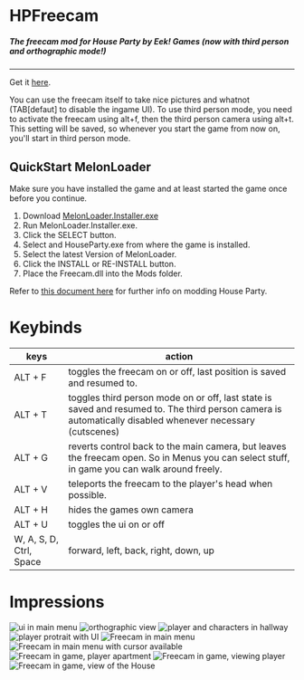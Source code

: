 # HPFreecam
##### The freecam mod for House Party by Eek! Games (now with third person and orthographic mode!)
<hr>

Get it [here](https://github.com/CamelCaseName/HPFreecam/releases/latest). 

You can use the freecam itself to take nice pictures and whatnot (TAB[defaut] to disable the ingame UI).
To use third person mode, you need to activate the freecam using alt+f, then the third person camera using alt+t. This setting will be saved, so whenever you start the game from now on, you'll start in third person mode.

## QuickStart MelonLoader

Make sure you have installed the game and at least started the game once before you continue.


1. Download [MelonLoader.Installer.exe](https://github.com/HerpDerpinstine/MelonLoader/releases/latest/download/MelonLoader.Installer.exe)
2. Run MelonLoader.Installer.exe.
3. Click the SELECT button.
4. Select and HouseParty.exe from where the game is installed.
5. Select the latest Version of MelonLoader.
6. Click the INSTALL or RE-INSTALL button.
7. Place the Freecam.dll into the Mods folder.

Refer to [this document here](https://github.com/0x78f1935/HPMods) for further info on modding House Party.

# Keybinds


| keys                   | action                                                                   |
|------------------------|--------------------------------------------------------------------------|
| ALT + F                | toggles the freecam on or off, last position is saved and resumed to.    |
| ALT + T                | toggles third person mode on or off, last state is saved and resumed to. The third person camera is automatically disabled whenever necessary (cutscenes) |
| ALT + G                | reverts control back to the main camera, but leaves the freecam open. So in Menus you can select stuff, in game you can walk around freely.   | 
| ALT + V                | teleports the freecam to the player's head when possible.                |
| ALT + H                | hides the games own camera                                               |
| ALT + U                | toggles the ui on or off                                                 |
| W, A, S, D, Ctrl, Space| forward, left, back, right, down, up                                     |

# Impressions
![ui in main menu](https://github.com/CamelCaseName/HPFreecam/assets/48067449/01a83c48-b8da-4f56-b64f-4d4be83418ef)
![orthographic view](https://github.com/CamelCaseName/HPFreecam/assets/48067449/82de91f9-e369-4113-9809-ee7c183cde79)
![player and characters in hallway](https://github.com/CamelCaseName/HPFreecam/assets/48067449/c3259a49-9d4c-467f-98d3-37545566ba5a)
![player protrait with UI](https://github.com/CamelCaseName/HPFreecam/assets/48067449/75ff6f70-304a-4a0c-94e0-e2a849e50eb9)
![Freecam in main menu](https://user-images.githubusercontent.com/48067449/163736511-a13cad20-1213-4a7e-8c57-a289b1f9e7ca.png)
![Freecam in main menu with cursor available](https://user-images.githubusercontent.com/48067449/163736514-d95bc351-0271-4787-894b-e2eaccfdb407.png)
![Freecam in game, player apartment](https://user-images.githubusercontent.com/48067449/163736541-4ada6d53-a65a-4d78-9236-26e0946ba85c.png)
![Freecam in game, viewing player](https://user-images.githubusercontent.com/48067449/163736555-1b04a25b-4682-440a-8182-cb1964ae4f51.png)
![Freecam in game, view of the House](https://user-images.githubusercontent.com/48067449/163736581-9aaf0f92-dca0-454a-93b3-492bedf2e550.png)
